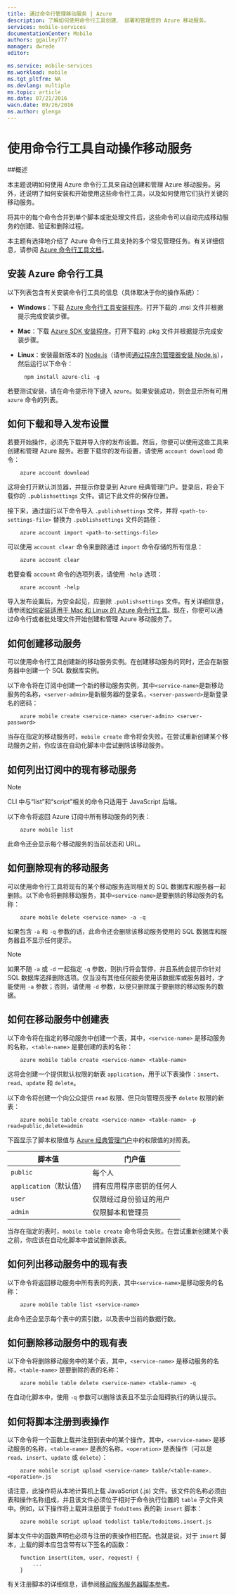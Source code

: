 ```yaml
---
title: 通过命令行管理移动服务 | Azure
description: 了解如何使用命令行工具创建、 部署和管理您的 Azure 移动服务。
services: mobile-services
documentationCenter: Mobile
authors: ggailey777
manager: dwrede
editor: 

ms.service: mobile-services
ms.workload: mobile
ms.tgt_pltfrm: NA
ms.devlang: multiple
ms.topic: article
ms.date: 07/21/2016
wacn.date: 09/26/2016
ms.author: glenga
---
```


#  使用命令行工具自动操作移动服务 

##概述

本主题说明如何使用 Azure 命令行工具来自动创建和管理 Azure 移动服务。另外，还说明了如何安装和开始使用这些命令行工具，以及如何使用它们执行关键的移动服务。

将其中的每个命令合并到单个脚本或批处理文件后，这些命令可以自动完成移动服务的创建、验证和删除过程。

本主题有选择地介绍了 Azure 命令行工具支持的多个常见管理任务。有关详细信息，请参阅 [Azure 命令行工具文档][reference-docs]。

## 安装 Azure 命令行工具

以下列表包含有关安装命令行工具的信息（具体取决于你的操作系统）：

* **Windows**：下载 [Azure 命令行工具安装程序][windows-installer]。打开下载的 .msi 文件并根据提示完成安装步骤。

* **Mac**：下载 [Azure SDK 安装程序][mac-installer]。打开下载的 .pkg 文件并根据提示完成安装步骤。

* **Linux**：安装最新版本的 [Node.js][nodejs-org]（请参阅[通过程序包管理器安装 Node.js][install-node-linux]），然后运行以下命令：

        npm install azure-cli -g

若要测试安装，请在命令提示符下键入 `azure`。如果安装成功，则会显示所有可用 `azure` 命令的列表。

## 如何下载和导入发布设置

若要开始操作，必须先下载并导入你的发布设置。然后，你便可以使用这些工具来创建和管理 Azure 服务。若要下载你的发布设置，请使用 `account download` 命令：

        azure account download

这将会打开默认浏览器，并提示你登录到 Azure 经典管理门户。登录后，将会下载你的 `.publishsettings` 文件。请记下此文件的保存位置。

接下来，通过运行以下命令导入 `.publishsettings` 文件，并将 `<path-to-settings-file>` 替换为 `.publishsettings` 文件的路径：

        azure account import <path-to-settings-file>

可以使用 <code>account clear</code> 命令来删除通过 <code>import</code> 命令存储的所有信息：

        azure account clear

若要查看 `account` 命令的选项列表，请使用 `-help` 选项：

        azure account -help

导入发布设置后，为安全起见，应删除 `.publishsettings` 文件。有关详细信息，请参阅[如何安装适用于 Mac 和 Linux 的 Azure 命令行工具]。现在，你便可以通过命令行或者批处理文件开始创建和管理 Azure 移动服务了。

## 如何创建移动服务

可以使用命令行工具创建新的移动服务实例。在创建移动服务的同时，还会在新服务器中创建一个 SQL 数据库实例。

以下命令将在订阅中创建一个新的移动服务实例，其中`<service-name>`是新移动服务的名称，`<server-admin>`是新服务器的登录名，`<server-password>`是新登录名的密码：

        azure mobile create <service-name> <server-admin> <server-password>

当存在指定的移动服务时，`mobile create` 命令将会失败。在尝试重新创建某个移动服务之前，你应该在自动化脚本中尝试删除该移动服务。

## 如何列出订阅中的现有移动服务

> [!NOTE]
>CLI 中与“list”和“script”相关的命令只适用于 JavaScript 后端。

以下命令将返回 Azure 订阅中所有移动服务的列表：

        azure mobile list

此命令还会显示每个移动服务的当前状态和 URL。

## 如何删除现有的移动服务

可以使用命令行工具将现有的某个移动服务连同相关的 SQL 数据库和服务器一起删除。以下命令将删除移动服务，其中`<service-name>`是要删除的移动服务的名称：

        azure mobile delete <service-name> -a -q

如果包含 `-a` 和 `-q` 参数的话，此命令还会删除该移动服务使用的 SQL 数据库和服务器且不显示任何提示。

> [!NOTE]
>如果不随 <code>-a</code> 或 <code>-d</code> 一起指定 <code>-q</code> 参数，则执行将会暂停，并且系统会提示你针对 SQL 数据库选择删除选项。仅当没有其他任何服务使用该数据库或服务器时，才能使用 <code>-a</code> 参数；否则，请使用 <code>-d</code> 参数，以便只删除属于要删除的移动服务的数据。

## 如何在移动服务中创建表

以下命令将在指定的移动服务中创建一个表，其中，`<service-name>` 是移动服务的名称，`<table-name>` 是要创建的表的名称：

        azure mobile table create <service-name> <table-name>

这将会创建一个提供默认权限的新表 `application`，用于以下表操作：`insert`、`read`、`update` 和 `delete`。

以下命令将创建一个向公众提供 `read` 权限、但只向管理员授予 `delete` 权限的新表：

        azure mobile table create <service-name> <table-name> -p read=public,delete=admin

下面显示了脚本权限值与 [Azure 经典管理门户]中的权限值的对照表。

|脚本值|门户值|
|------|------|
|`public`|每个人|
|`application`（默认值）|拥有应用程序密钥的任何人|
|`user`|仅限经过身份验证的用户|
|`admin`|仅限脚本和管理员|

当存在指定的表时，`mobile table create` 命令将会失败。在尝试重新创建某个表之前，你应该在自动化脚本中尝试删除该表。

## 如何列出移动服务中的现有表

以下命令将返回移动服务中所有表的列表，其中`<service-name>`是移动服务的名称：

        azure mobile table list <service-name>

此命令还会显示每个表中的索引数，以及表中当前的数据行数。

## 如何删除移动服务中的现有表

以下命令将删除移动服务中的某个表，其中，`<service-name>` 是移动服务的名称，`<table-name>` 是要删除的表的名称：

        azure mobile table delete <service-name> <table-name> -q

在自动化脚本中，使用 `-q` 参数可以删除该表且不显示会阻碍执行的确认提示。

## 如何将脚本注册到表操作

以下命令将一个函数上载并注册到表中的某个操作，其中，`<service-name>` 是移动服务的名称，`<table-name>` 是表的名称，`<operation>` 是表操作（可以是 `read`、`insert`、`update` 或 `delete`）：

        azure mobile script upload <service-name> table/<table-name>.<operation>.js

请注意，此操作将从本地计算机上载 JavaScript (.js) 文件。该文件的名称必须由表和操作名称组成，并且该文件必须位于相对于命令执行位置的 `table` 子文件夹中。例如，以下操作将上载并注册属于 `TodoItems` 表的新 `insert` 脚本：

        azure mobile script upload todolist table/todoitems.insert.js

脚本文件中的函数声明也必须与注册的表操作相匹配。也就是说，对于 `insert` 脚本，上载的脚本应包含带有以下签名的函数：

        function insert(item, user, request) {
            ...
        } 

有关注册脚本的详细信息，请参阅[移动服务服务器脚本参考]。

<!-- Anchors. -->
[Download and install the command-line tools]: #install
[Download and import publish settings]: #import
[Create a new mobile service]: #create-service
[Get the master key]: #get-master-key
[Create a new table]: #create-table
[Register a new table script]: #register-script
[Delete an existing table]: #delete-table
[Delete an existing mobile service]: #delete-service
[Test the mobile service]: #test-service
[List mobile services]: #list-services
[List tables]: #list-tables
[Next steps]: #next-steps

<!-- Images. -->

<!-- URLs. -->
[移动服务服务器脚本参考]: ./mobile-services-how-to-use-server-scripts.md

[Azure 经典管理门户]: https://manage.windowsazure.cn/
[nodejs-org]: http://nodejs.org/
[install-node-linux]: https://github.com/joyent/node/wiki/Installing-Node.js-via-package-manager

[mac-installer]: http://go.microsoft.com/fwlink/p?LinkId=252249
[windows-installer]: http://go.microsoft.com/fwlink/p?LinkID=275464
[reference-docs]: ../virtual-machines-command-line-tools.md#Commands_to_manage_mobile_services
[如何安装适用于 Mac 和 Linux 的 Azure 命令行工具]: ../xplat-cli-install.md

<!---HONumber=Mooncake_0118_2016-->